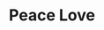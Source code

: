 ---
pid: ls51
title: Peace Love
location_transcription: Right outside City Hall
coordinates: "[-75.163422591648, 39.953143773691]"
zipcode: '19438'
gen_neighborhood: 
neighborhood: 
outside_phl: 'Harleysville PA '
age: '10'
age_range: 6-13
instagram: 
image_file_name: ls_51.jpg
proposal_transcription: |-
  PEACE
  LOVE
  Philadelphia
topic: Unity,Love
topic_summary: 0, 0, 0
type: Other No Form
keywords_other: 
credit: Charlie
image_labels: 
twitter: 
facebook: 
permalink: "/monuments/ls51/"
layout: item-page
---